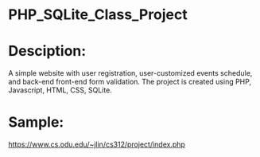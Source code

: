 # PHP_SQLite_Class_Project

#  Desciption: 
A simple website with user registration, user-customized events schedule, and back-end front-end form validation.
The project is created using PHP, Javascript, HTML, CSS, SQLite.
#  Sample:
https://www.cs.odu.edu/~jlin/cs312/project/index.php

